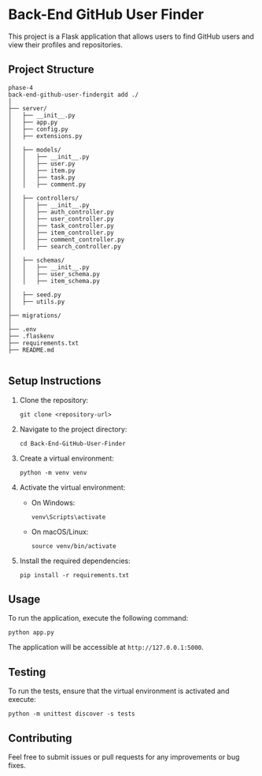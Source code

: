 # Back-End GitHub User Finder

This project is a Flask application that allows users to find GitHub users and view their profiles and repositories.

## Project Structure

```
phase-4
back-end-github-user-findergit add ./
│
├── server/
│   ├── __init__.py             
│   ├── app.py                   
│   ├── config.py                
│   ├── extensions.py           
│
│   ├── models/                  
│   │   ├── __init__.py
│   │   ├── user.py              
│   │   ├── item.py              
│   │   ├── task.py              
│   │   ├── comment.py           
│
│   ├── controllers/            
│   │   ├── __init__.py
│   │   ├── auth_controller.py   
│   │   ├── user_controller.py  
│   │   ├── task_controller.py   
│   │   ├── item_controller.py   
│   │   ├── comment_controller.py
│   │   ├── search_controller.py 
│
│   ├── schemas/                 
│   │   ├── __init__.py
│   │   ├── user_schema.py
│   │   ├── item_schema.py
│
│   ├── seed.py                 
│   ├── utils.py                 
│
├── migrations/                  
│
├── .env                         
├── .flaskenv                    
├── requirements.txt             
├── README.md                    
            

```

## Setup Instructions

1. Clone the repository:
   ```
   git clone <repository-url>
   ```

2. Navigate to the project directory:
   ```
   cd Back-End-GitHub-User-Finder
   ```

3. Create a virtual environment:
   ```
   python -m venv venv
   ```

4. Activate the virtual environment:
   - On Windows:
     ```
     venv\Scripts\activate
     ```
   - On macOS/Linux:
     ```
     source venv/bin/activate
     ```

5. Install the required dependencies:
   ```
   pip install -r requirements.txt
   ```

## Usage

To run the application, execute the following command:
```
python app.py
```

The application will be accessible at `http://127.0.0.1:5000`.

## Testing

To run the tests, ensure that the virtual environment is activated and execute:
```
python -m unittest discover -s tests
```

## Contributing

Feel free to submit issues or pull requests for any improvements or bug fixes.